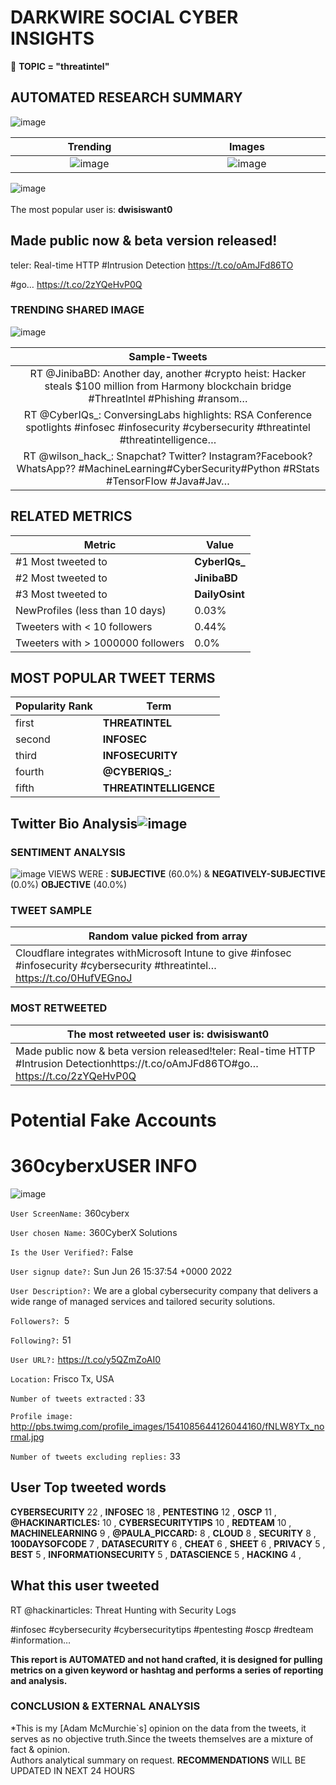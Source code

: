 # DARKWIRE SOCIAL CYBER INSIGHTS 
&#x1F34E; **TOPIC = "threatintel"**

## AUTOMATED RESEARCH SUMMARY
  ![image](darkLogo.png)   

|  Trending  |   Images | 
:-------------------------:|:-------------------------:
|  ![image](assets/threatintel/imageFile1.jpg)     <img width=200/> | ![image](assets/threatintel/imageFile2.jpg) <img width=200/> |   
 
 
![image](assets/threatintel/TWEETS.png)
<br></br>
The most popular user is: **dwisiswant0**  
 

## Made public now &amp; beta version released!

teler: Real-time HTTP #Intrusion Detection
https://t.co/oAmJFd86TO

#go… https://t.co/2zYQeHvP0Q 

  




### TRENDING SHARED IMAGE

![image](assets/threatintel/twitterPostedImage.png)



|                **Sample-Tweets**        |
| :-------------: |
| RT @JinibaBD: Another day, another #crypto heist: Hacker steals $100 million from Harmony blockchain bridge #ThreatIntel #Phishing #ransom… |
| RT @CyberIQs_: ConversingLabs highlights: RSA Conference spotlights #infosec #infosecurity #cybersecurity #threatintel #threatintelligence… |
| RT @wilson_hack_: Snapchat? Twitter? Instagram?Facebook?WhatsApp?? #MachineLearning#CyberSecurity#Python #RStats #TensorFlow #Java#Jav… |

## RELATED METRICS<br>
| Metric | Value |
| ------------- | ------------- |
| #1 Most tweeted to  | **CyberIQs_** |
| #2 Most tweeted to  | **JinibaBD** |
| #3 Most tweeted to  | **DailyOsint** |
| NewProfiles (less than 10 days) | 0.03%  |
| Tweeters with < 10 followers  | 0.44%|
| Tweeters with > 1000000 followers  | 0.0%  |



## MOST POPULAR TWEET TERMS 


| Popularity Rank  | Term |
| ------------- | ------------- |
| first  | **THREATINTEL**  |
| second  | **INFOSEC**  |
| third  | **INFOSECURITY** |
| fourth  | **@CYBERIQS_:**  |
| fifth  | **THREATINTELLIGENCE**  |


## Twitter Bio Analysis![image](assets/threatintel/BIO.png)
### SENTIMENT ANALYSIS
![image](assets/threatintel/sentiment.png)
VIEWS WERE : **SUBJECTIVE**  (60.0%) & **NEGATIVELY-SUBJECTIVE** (0.0%) **OBJECTIVE** (40.0%)

### TWEET SAMPLE 
| Random value picked from array |
| ------------- |
|Cloudflare integrates withMicrosoft Intune to give #infosec #infosecurity #cybersecurity #threatintel… https://t.co/0HufVEGnoJ |

### MOST RETWEETED 

| The most retweeted user is: **dwisiswant0**  |
| ------------- |
| Made public now &amp; beta version released!teler: Real-time HTTP #Intrusion Detectionhttps://t.co/oAmJFd86TO#go… https://t.co/2zYQeHvP0Q |

# Potential Fake Accounts
 
# 360cyberxUSER INFO
![image](http://pbs.twimg.com/profile_images/1541085644126044160/fNLW8YTx_normal.jpg)
 
`User ScreenName:` 360cyberx 
 
`User chosen Name:` 360CyberX Solutions 
 
`Is the User Verified?:` False 
 
`User signup date?:` Sun Jun 26 15:37:54 +0000 2022 
 
`User Description?:` We are a global cybersecurity company that delivers a wide range of managed services and tailored security solutions. 
 
`Followers?: `5 
 
`Following?:` 51 
 
`User URL?:` https://t.co/y5QZmZoAI0 
 
`Location:` Frisco Tx, USA 
 
`Number of tweets extracted`  : 33 
 
`Profile image:` http://pbs.twimg.com/profile_images/1541085644126044160/fNLW8YTx_normal.jpg 
 
`Number of tweets excluding replies:` 33 
 

 

 
## User Top tweeted words 
 
**CYBERSECURITY** 22 , **INFOSEC** 18 , **PENTESTING** 12 , **OSCP** 11 , **@HACKINARTICLES:** 10 , **CYBERSECURITYTIPS** 10 , **REDTEAM** 10 , **MACHINELEARNING** 9 , **@PAULA_PICCARD:** 8 , **CLOUD** 8 , **SECURITY** 8 , **100DAYSOFCODE** 7 , **DATASECURITY** 6 , **CHEAT** 6 , **SHEET** 6 , **PRIVACY** 5 , **BEST** 5 , **INFORMATIONSECURITY** 5 , **DATASCIENCE** 5 , **HACKING** 4 , 
 
## What this user tweeted
 
RT @hackinarticles: Threat Hunting with Security Logs

#infosec #cybersecurity #cybersecuritytips  #pentesting #oscp #redteam  #information…
 

<b> This report is AUTOMATED and not hand crafted, it is designed for pulling metrics on a given keyword or hashtag and performs a series of reporting and analysis.</b>  
### CONCLUSION & EXTERNAL ANALYSIS

*This is my [Adam McMurchie`s] opinion on the data from the tweets, it serves as no objective truth.Since the tweets themselves are a mixture of fact & opinion.<br>
Authors analytical summary on request.
**RECOMMENDATIONS** WILL BE UPDATED IN NEXT  24 HOURS <br>